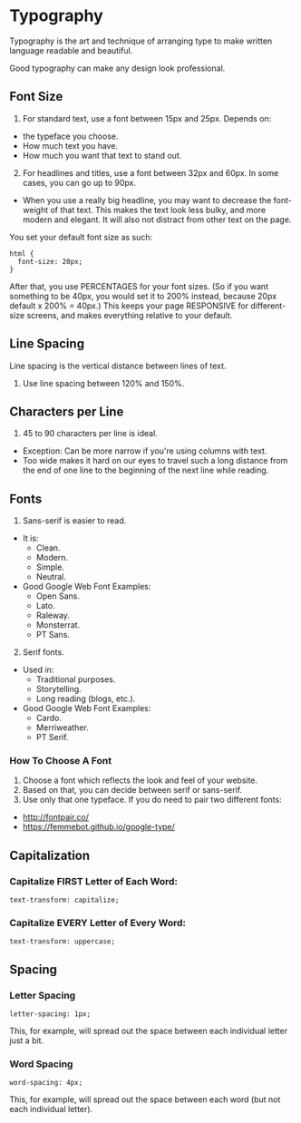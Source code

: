 # Typography

Typography is the art and technique of arranging type to make written language readable and beautiful.

Good typography can make any design look professional.

## Font Size

1. For standard text, use a font between 15px and 25px. Depends on:
  - the typeface you choose.
  - How much text you have.
  - How much you want that text to stand out.
2. For headlines and titles, use a font between 32px and 60px. In some cases, you can go up to 90px.
  - When you use a really big headline, you may want to decrease the font-weight of that text. This makes the text look less bulky, and more modern and elegant. It will also not distract from other text on the page.

You set your default font size as such:

```
html {
  font-size: 20px;
}
```

After that, you use PERCENTAGES for your font sizes. (So if you want something to be 40px, you would set it to 200% instead, because 20px default x 200% = 40px.) This keeps your page RESPONSIVE for different-size screens, and makes everything relative to your default.

## Line Spacing

Line spacing is the vertical distance between lines of text.

1. Use line spacing between 120% and 150%.

## Characters per Line

1. 45 to 90 characters per line is ideal.
  - Exception: Can be more narrow if you're using columns with text.
  - Too wide makes it hard on our eyes to travel such a long distance from the end of one line to the beginning of the next line while reading.

## Fonts

1. Sans-serif is easier to read.
  - It is:
    - Clean.
    - Modern.
    - Simple.
    - Neutral.
  - Good Google Web Font Examples:
    - Open Sans.
    - Lato.
    - Raleway.
    - Monsterrat.
    - PT Sans.
2. Serif fonts.
  - Used in:
    - Traditional purposes.
    - Storytelling.
    - Long reading (blogs, etc.).
  - Good Google Web Font Examples:
    - Cardo.
    - Merriweather.
    - PT Serif.

### How To Choose A Font

1. Choose a font which reflects the look and feel of your website.
2. Based on that, you can decide between serif or sans-serif.
3. Use only that one typeface. If you do need to pair two different fonts:
  - http://fontpair.co/
  - https://femmebot.github.io/google-type/

## Capitalization

### Capitalize FIRST Letter of Each Word:

`text-transform: capitalize;`

### Capitalize EVERY Letter of Every Word:

`text-transform: uppercase;`

## Spacing

### Letter Spacing

`letter-spacing: 1px;`

This, for example, will spread out the space between each individual letter just a bit.

### Word Spacing

`word-spacing: 4px;`

This, for example, will spread out the space between each word (but not each individual letter).